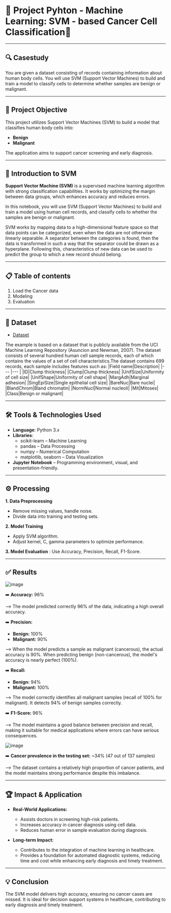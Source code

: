 # 🧬 Project Pyhton - Machine Learning: SVM - based Cancer Cell Classification🧬

---
## 🔍 Casestudy

You are given a dataset consisting of records containing information about human body cells. You will use SVM (Support Vector Machines) to build and train a model to classify cells to determine whether samples are benign or malignant.

--- 

## 🎯 Project Objective  
This project utilizes Support Vector Machines (SVM) to build a model that classifies human body cells into:

- **Benign**  
- **Malignant**  

The application aims to support cancer screening and early diagnosis.

---

## 📃 Introduction to SVM  

**Support Vector Machine (SVM)** is a supervised machine learning algorithm with strong classification capabilities. It works by optimizing the margin between data groups, which enhances accuracy and reduces errors.

In this notebook, you will use SVM (Support Vector Machines) to build and train a model using human cell records, and classify cells to whether the samples are benign or malignant.

SVM works by mapping data to a high-dimensional feature space so that data points can be categorized, even when the data are not otherwise linearly separable. A separator between the categories is found, then the data is transformed in such a way that the separator could be drawn as a hyperplane. Following this, characteristics of new data can be used to predict the group to which a new record should belong.

---
## 📋 Table of contents

1. Load the Cancer data
2. Modeling
3. Evaluation

---
## 📁 Dataset  

- <a href= "https://github.com/TrieuTuanVi/SVM_ALGORITHM/blob/main/knn_data.csv">Dataset</a>

The example is based on a dataset that is publicly available from the UCI Machine Learning Repository (Asuncion and Newman, 2007). The dataset consists of several hundred human cell sample records, each of which contains the values of a set of cell characteristics.The dataset contains 699 records, each sample includes features such as:
|Field name|Description|
|--- |--- |
|ID|Clump thickness|
|Clump|Clump thickness|
|UnifSize|Uniformity of cell size|
|UnifShape|Uniformity of cell shape|
|MargAdh|Marginal adhesion|
|SingEpiSize|Single epithelial cell size|
|BareNuc|Bare nuclei|
|BlandChrom|Bland chromatin|
|NormNucl|Normal nucleoli|
|Mit|Mitoses|
|Class|Benign or malignant|

---

## 🛠️ Tools & Technologies Used  

-  **Language**: Python 3.x  
-  **Libraries**:
    - scikit-learn – Machine Learning
    - pandas – Data Processing
    - numpy – Numerical Computation
    - matplotlib, seaborn – Data Visualization
-  **Jupyter Notebook** – Programming environment, visual, and presentation-friendly.

---
## ⚙️ Processing

**1. Data Preprocessing**
- Remove missing values, handle noise.
- Divide data into training and testing sets.

**2. Model Training**
- Apply SVM algorithm.
- Adjust kernel, C, gamma parameters to optimize performance.

**3. Model Evaluation** : Use Accuracy, Precision, Recall, F1-Score.

---
## ✅ Results 

   ![image](https://github.com/user-attachments/assets/99fc46ab-7566-4f14-afe9-58fd2574ecfd)

➡️ **Accuracy:** 96%
 
 --> The model predicted correctly 96% of the data, indicating a high overall accuracy.

➡️ **Precision:**
  - **Benign:** 100%
  - **Malignant:** 90%
    
-->  When the model predicts a sample as malignant (cancerous), the actual accuracy is 90%. When predicting benign (non-cancerous), the model's accuracy is nearly perfect (100%).

➡️ **Recall:**
  - **Benign:** 94%
  - **Malignant:** 100%
    
--> The model correctly identifies all malignant samples (recall of 100% for malignant). It detects 94% of benign samples correctly.

➡️ **F1-Score:** 96%

 
 --> The model maintains a good balance between precision and recall, making it suitable for medical applications where errors can have serious consequences.

 
![image](https://github.com/user-attachments/assets/63c822fc-2e3c-428f-9ba4-b0cff9e71cee)



➡️ **Cancer prevalence in the testing set:** ~34% (47 out of 137 samples)

 --> The dataset contains a relatively high proportion of cancer patients, and the model maintains strong performance despite this imbalance.

---
 
## 🏆 Impact & Application

- **Real-World Applications:**
  - Assists doctors in screening high-risk patients.
  - Increases accuracy in cancer diagnosis using cell data.
  - Reduces human error in sample evaluation during diagnosis.

- **Long-term Impact:**
  - Contributes to the integration of machine learning in healthcare.
  - Provides a foundation for automated diagnostic systems, reducing time and cost while enhancing early diagnosis and timely treatment.
 
    
---
## 💡 Conclusion

The SVM model delivers high accuracy, ensuring no cancer cases are missed. It is ideal for decision support systems in healthcare, contributing to early diagnosis and timely treatment.
